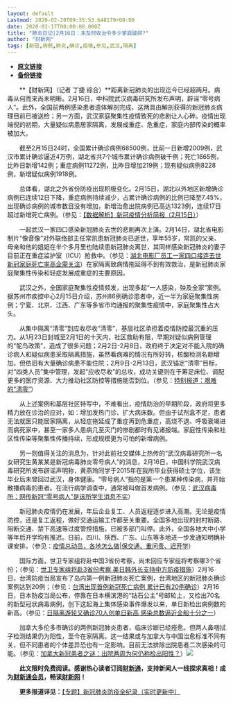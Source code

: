 ```yaml
---
layout: default
Lastmod: 2020-02-28T09:35:53.648179+00:00
date: 2020-02-17T00:00:00.000Z
title: "肺炎日记|2月16日：未及时收治令多少家庭破碎?"
author: "财新网"
tags: [新冠,病例,肺炎,确诊,疫情,参见,武汉,隔离]
---
```


* [**原文链接**](http://www.caixin.com/2020-02-17/101516237.html)
* [**备份链接**](http://archive.is/0hLDi)


　　**【财新网】（记者 丁捷 综合）**距离新冠肺炎的出现迄今已经超两月。病毒从何而来尚未明晰。2月16日，中科院武汉病毒研究所发布声明，辟谣“零号病人”。此外，全国前两例感染患者遗体解剖完成，这两具由解剖获得的新冠肺炎病理目前已被送检；另一方面，武汉家庭聚集性疫情致死的悲剧让人心碎。疫情出现端倪的初期，大量疑似病患居家隔离，发展成重症、危重症，家庭内部传染的概率被加大。

　　截至2月15日24时，全国累计确诊病例68500例，比前一日新增2009例，武汉市累计确诊逼近4万例，湖北省共7个城市累计确诊病例破千例；死亡1665例，比昨日新增142例；重症病例11272例，比昨日增加219例；现有疑似病例8228例，新增疑似病例1918例。

　　总体看，湖北之外省份防疫出现积极变化。2月15日，湖北以外地区新增确诊病例已连续12日下降，重症病例持续减少，占累计确诊病例的比例已降至7.45%，出现确诊病例的城市数目没有增加，新增治愈出院病例已高达1323例，连续17日超过新增死亡病例。（参见：[【数据解析】新冠疫情分析简报（2月15日）](http://database.caixin.com/2020-02-16/101516115.html)）

　　一起武汉一家四口感染新冠肺炎去世的悲剧再次上演。2月14日，湖北省电影制片“像音像”对外联络部主任常凯患新冠肺炎已逝世，享年55岁，常凯的父亲、母亲和他的姐姐在半个多月里也陆续患新冠肺炎离世，其同样感染新冠肺炎的妻子目前正在重症监护室（ICU）抢救中。（参见：[湖北电影厂员工一家四口接连去世 新冠家庭死亡率高企需关注](http://china.caixin.com/2020-02-16/101516203.html)）在家隔离致病情拖延得不到有效救治，是新冠肺炎家庭聚集性传染和轻症发展成重症的主要原因。

　　武汉之外，全国家庭聚集性疫情频发，出现多起“一人感染，殃及全家”案例。据苏州市疾控中心2月15日介绍，苏州86例确诊患者中，近一半为家庭聚集性病例；宁夏、北京、江西、广东等多省市均通报的聚集性疫情中，家庭聚集性占大头。

　　从集中隔离“清零”到应收尽收“清零”，基层社区承担着疫情防控最沉重的压力。从1月23日封城至2月1日的十天内，社区救助有限，早期对疑似病例管理的“鸵鸟政策”，造成了很多问题；2月2日-2月8日，政府终于决定对不能入院的确诊病人和疑似病患采取隔离措施，虽然看病难的情况有所好转，核酸检测名额增加，但依旧有大量确诊病患不能住院；2月9日-2月13日，武汉锚定“清零”目标，对“四类人员”集中管理，发起“应收尽收”的总攻，成功关键则在于筹足床位、调配更多的医疗资源、大力推动社区防控等措施能否到位。（参见：[特别报道：艰难的“清零”](http://weekly.caixin.com/2020-02-15/101515734.html)）

　　从上述案例和基层社区特写中，不难看出，疫情防治的早期阶段，政府将更多精力放在诊治的应对，如：增加发热门诊、扩大病床数。但由于试剂盒不足，患者无法就医只能居家隔离，从轻症拖延成了重症再到危重症，高烧不退、呼吸衰竭进而病死家中，甚至一家多人患病几至灭门的惨剧都时有见诸报端。家庭性传染和社区性传染等聚集性传播持续，形成规模更为可怕的新增病例。

　　另一则值得关注的消息为，针对此前社交媒体上热传的“武汉病毒研究所一名女研究生黄某某是新冠病毒肺炎零号病人”的消息，2月16日，中国科学院武汉病毒研究所发布辟谣声明称，黄燕玲同学于2015年在我所毕业获得硕士学位，该生毕业后未曾回过武汉，身体健康。“零号病人”指的是第一个患某种传染病，并开始散播病毒的患者。在流行病学调查中，通常被叫做首发病例。（参见：[武汉病毒所：网传新冠“零号病人”是该所学生消息不实](http://china.caixin.com/2020-02-16/101516131.html)）

　　新冠肺炎疫情仍在发展，年后企业复工、人员返程逐步进入高潮。无论是疫情防控，还是复工返程，做好交通运输工作都至关重要。全国多地出现的封村断路、阻断交通、禁下高速等过度管控措施，已被多部门叫停。此外，全国各地大中小学等年后开学均有推迟。日前，四川、陕西、广东、山东等多地进一步发通知明确补课安排。（参见：[疫情总动员，各地怎么做|保交通、重问责、迟开学](http://china.caixin.com/2020-02-16/101516148.html)）

　　国际方面，世卫专家组将赴中国3省份考察，尚未回应专家组将考察哪3个省份；（参见：[世卫专家组将赴3省份考察 美日韩外长支持中方防疫措施](http://international.caixin.com/2020-02-16/101516071.html)）2月16日，台湾防疫当局宣布了岛内第一例新冠肺炎死亡案例，台湾地区的新冠肺炎确诊案例达到20例；（参见：[台湾出现首例新冠死亡病例 累计已有20例确诊](http://china.caixin.com/2020-02-16/101516177.html)）2月16日，日本防疫当局公布，停靠在日本横滨港的“钻石公主”号邮轮上，又检出70名的新型冠状病毒病例，创下这起海上集体感染事件爆发以来，单日新检出病例数的新高。（参见：[日隔离游轮又确诊70人创单日新高 感染总数逼近全船十分之一](http://china.caixin.com/2020-02-16/101516177.html)）

　　加拿大多伦多市确诊的两例新冠肺炎患者，临床诊断已经痊愈。但两人鼻咽拭子检测结果仍为阳性，至今在家隔离。这一结果或与加拿大与中国治愈标准不同有关，但不同患者的个体差异恐也有一定影响。目前无法排除出院患者二次感染的可能。（参见：[加拿大新冠患者之谜：出院两周为何仍称检出阳性？](http://www.caixin.com/2020-02-16/101516077.html)）[![](/images/post/d02a42d9cb3dec9320e5f550278911c7.ico)](http://www.caixin.com/2020-02-17/101516237.html)

　　**此文限时免费阅读。感谢热心读者订阅[财新通](http://mall.caixin.com/mall/web/product/product.html?id=733&originReferrer=appfree&channelSource=appfree)，支持新闻人一线探求真相！成为[财新通会员](http://mall.caixin.com/mall/web/list/list.html?type=127&originReferrer=appfree&channelSource=appfree)，畅读[财新网](https://datayi.cn/1lnZaaidYRRn)！**

　　**更多报道详见：**[【专题】新冠肺炎防疫全纪录（实时更新中）](http://m.app.caixin.com/m_topic_detail/1473.html)

